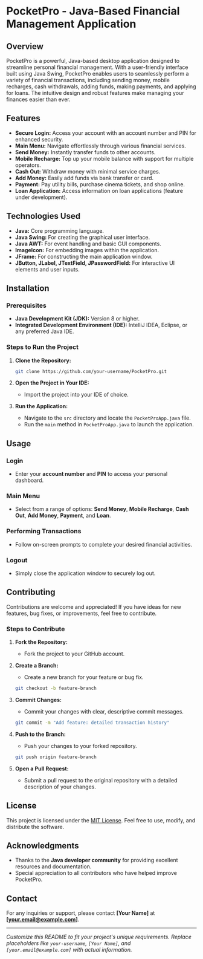 # PocketPro - Java-Based Financial Management Application

## Overview
PocketPro is a powerful, Java-based desktop application designed to streamline personal financial management. 
With a user-friendly interface built using Java Swing, PocketPro enables users to seamlessly perform a variety of financial transactions, including sending money, mobile recharges, cash withdrawals, adding funds, making payments, and applying for loans. 
The intuitive design and robust features make managing your finances easier than ever.

## Features
- **Secure Login:** Access your account with an account number and PIN for enhanced security.
- **Main Menu:** Navigate effortlessly through various financial services.
- **Send Money:** Instantly transfer funds to other accounts.
- **Mobile Recharge:** Top up your mobile balance with support for multiple operators.
- **Cash Out:** Withdraw money with minimal service charges.
- **Add Money:** Easily add funds via bank transfer or card.
- **Payment:** Pay utility bills, purchase cinema tickets, and shop online.
- **Loan Application:** Access information on loan applications (feature under development).

## Technologies Used
- **Java:** Core programming language.
- **Java Swing:** For creating the graphical user interface.
- **Java AWT:** For event handling and basic GUI components.
- **ImageIcon:** For embedding images within the application.
- **JFrame:** For constructing the main application window.
- **JButton, JLabel, JTextField, JPasswordField:** For interactive UI elements and user inputs.

## Installation

### Prerequisites
- **Java Development Kit (JDK):** Version 8 or higher.
- **Integrated Development Environment (IDE):** IntelliJ IDEA, Eclipse, or any preferred Java IDE.

### Steps to Run the Project
1. **Clone the Repository:**
   ```bash
   git clone https://github.com/your-username/PocketPro.git
   ```

2. **Open the Project in Your IDE:**
   - Import the project into your IDE of choice.

3. **Run the Application:**
   - Navigate to the `src` directory and locate the `PocketProApp.java` file.
   - Run the `main` method in `PocketProApp.java` to launch the application.

## Usage

### Login
- Enter your **account number** and **PIN** to access your personal dashboard.

### Main Menu
- Select from a range of options: **Send Money**, **Mobile Recharge**, **Cash Out**, **Add Money**, **Payment**, and **Loan**.

### Performing Transactions
- Follow on-screen prompts to complete your desired financial activities.

### Logout
- Simply close the application window to securely log out.

## Contributing
Contributions are welcome and appreciated! If you have ideas for new features, bug fixes, or improvements, feel free to contribute.

### Steps to Contribute
1. **Fork the Repository:**
   - Fork the project to your GitHub account.

2. **Create a Branch:**
   - Create a new branch for your feature or bug fix.
   ```bash
   git checkout -b feature-branch
   ```

3. **Commit Changes:**
   - Commit your changes with clear, descriptive commit messages.
   ```bash
   git commit -m "Add feature: detailed transaction history"
   ```

4. **Push to the Branch:**
   - Push your changes to your forked repository.
   ```bash
   git push origin feature-branch
   ```

5. **Open a Pull Request:**
   - Submit a pull request to the original repository with a detailed description of your changes.

## License
This project is licensed under the [MIT License](LICENSE). Feel free to use, modify, and distribute the software.

## Acknowledgments
- Thanks to the **Java developer community** for providing excellent resources and documentation.
- Special appreciation to all contributors who have helped improve PocketPro.

## Contact
For any inquiries or support, please contact **[Your Name]** at **[your.email@example.com]**.

---

*Customize this README to fit your project's unique requirements. Replace placeholders like `your-username`, `[Your Name]`, and `[your.email@example.com]` with actual information.*
